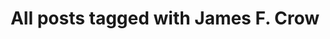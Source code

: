 ---
layout: tag
title: "All posts tagged with James F. Crow"
permalink: /weblog/tags/james-f-crow/
taxonomy: James F. Crow
---
